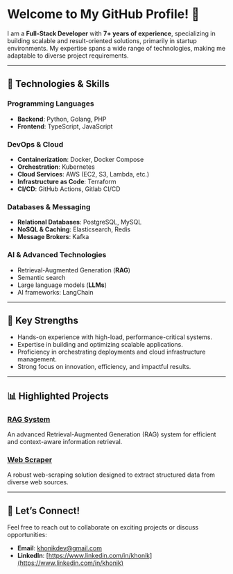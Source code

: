 # Welcome to My GitHub Profile! 👋

I am a **Full-Stack Developer** with **7+ years of experience**, specializing in building scalable and result-oriented solutions, primarily in startup environments. My expertise spans a wide range of technologies, making me adaptable to diverse project requirements.

---

## 🔧 **Technologies & Skills**

### Programming Languages
- **Backend**: Python, Golang, PHP
- **Frontend**: TypeScript, JavaScript

### DevOps & Cloud
- **Containerization**: Docker, Docker Compose
- **Orchestration**: Kubernetes
- **Cloud Services**: AWS (EC2, S3, Lambda, etc.)
- **Infrastructure as Code**: Terraform
- **CI/CD**: GitHub Actions, Gitlab CI/CD

### Databases & Messaging
- **Relational Databases**: PostgreSQL, MySQL
- **NoSQL & Caching**: Elasticsearch, Redis
- **Message Brokers**: Kafka

### AI & Advanced Technologies
- Retrieval-Augmented Generation (**RAG**)
- Semantic search
- Large language models (**LLMs**)
- AI frameworks: LangChain

---

## 🚀 **Key Strengths**
- Hands-on experience with high-load, performance-critical systems.
- Expertise in building and optimizing scalable applications.
- Proficiency in orchestrating deployments and cloud infrastructure management.
- Strong focus on innovation, efficiency, and impactful results.

---

## 📊 **Highlighted Projects**

### [RAG System](https://github.com/khorevnikita/rag-service-lite)
An advanced Retrieval-Augmented Generation (RAG) system for efficient and context-aware information retrieval.

### [Web Scraper](https://github.com/khorevnikita/rag-scrapper)
A robust web-scraping solution designed to extract structured data from diverse web sources.

---

## 🤝 **Let’s Connect!**
Feel free to reach out to collaborate on exciting projects or discuss opportunities:
- **Email**: [khonikdev@gmail.com](mailto:khonikdev@gmail.com)
- **LinkedIn**: [https://www.linkedin.com/in/khonik](https://www.linkedin.com/in/khonik)

